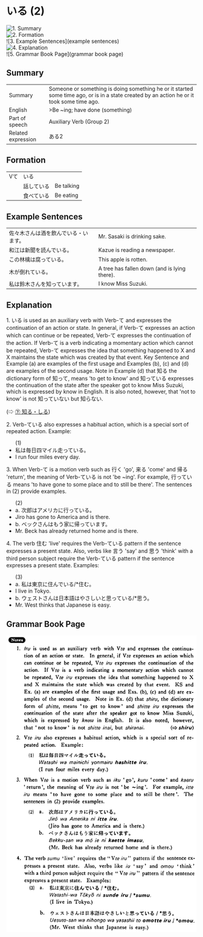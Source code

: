 # いる (2)

![1. Summary](summary)<br>
![2. Formation](formation)<br>
![3. Example Sentences](example sentences)<br>
![4. Explanation](explanation)<br>
![5. Grammar Book Page](grammar book page)<br>


## Summary

<table><tr>   <td>Summary</td>   <td>Someone or something is doing something he or it started some time ago, or is in a state created by an action he or it took some time ago.</td></tr><tr>   <td>English</td>   <td>>Be ~ing; have done (something)</td></tr><tr>   <td>Part of speech</td>   <td>Auxiliary Verb (Group 2)</td></tr><tr>   <td>Related expression</td>   <td>ある2</td></tr></table>

## Formation

<table class="table"><tbody><tr class="tr head"><td class="td"><span class="bold"><span>Vて</span></span></td><td class="td"><span class="concept">いる</span> </td><td class="td"><span>&nbsp;</span></td></tr><tr class="tr"><td class="td"><span>&nbsp;</span></td><td class="td"><span>話して<span class="concept">いる</span></span> </td><td class="td"><span>Be    talking</span></td></tr><tr class="tr"><td class="td"><span>&nbsp;</span></td><td class="td"><span>食べて<span class="concept">いる</span></span> </td><td class="td"><span>Be    eating</span></td></tr></tbody></table>

## Example Sentences

<table><tr>   <td>佐々木さんは酒を飲んでいる・います。</td>   <td>Mr. Sasaki is drinking sake.</td></tr><tr>   <td>和江は新聞を読んでいる。</td>   <td>Kazue is reading a newspaper.</td></tr><tr>   <td>この林檎は腐っている。</td>   <td>This apple is rotten.</td></tr><tr>   <td>木が倒れている。</td>   <td>A tree has fallen down (and is lying there).</td></tr><tr>   <td>私は鈴木さんを知っています。</td>   <td>I know Miss Suzuki.</td></tr></table>

## Explanation

<p>1. <span class="cloze">いる</span> is used as an auxiliary verb with Verb-て and expresses the continuation of an action or state. In general, if Verb-て expresses an action which can continue or be repeated, Verb-て expresses the continuation of the action. If Verb-て is a verb indicating a momentary action which cannot be repeated, Verb-て expresses the idea that something happened to X and X maintains the state which was created by that event. Key Sentence and Example (a) are examples of the first usage and Examples (b), (c) and (d) are examples of the second usage. Note in Example (d) that 知る the dictionary form of 知って, means 'to get to know' and 知って<span class="cloze">いる</span> expresses the continuation of the state after the speaker got to know Miss Suzuki, which is expressed by know in English. It is also noted, however, that 'not to know' is not 知って<span class="cloze">いない</span> but 知らない.</p> <p>(⇨ <a href="#㊦ 知る・しる">㊦ 知る・しる</a>)</p>  <p>2. Verb-て<span class="cloze">いる</span> also expresses a habitual action, which is a special sort of repeated action. Example:</p>  <ul>(1)  <li>私は毎日四マイル走って<span class="cloze">いる</span>。</li> <li>I run four miles every day.</li> </ul> <p>3. When Verb-て is a motion verb such as 行く 'go', 来る 'come' and 帰る 'return', the meaning of Verb-て<span class="cloze">いる</span> is not 'be ~ing'. For example, 行って<span class="cloze">いる</span> means 'to have gone to some place and to still be there'. The sentences in (2) provide examples.</p>  <ul>(2)  <li>a. 次郎はアメリカに行って<span class="cloze">いる</span>。</li> <li>Jiro has gone to America and is there.</li> <div class="divide"></div> <li>b. ベックさんはもう家に帰って<span class="cloze">います</span>。</li> <li>Mr. Beck has already returned home and is there.</li> </ul> <p>4. The verb 住む 'live' requires the Verb-て<span class="cloze">いる</span> pattern if the sentence expresses a present state. Also, verbs like 言う 'say' and 思う 'think' with a third person subject require the Verb-て<span class="cloze">いる</span> pattern if the sentence expresses a present state. Examples:</p>  <ul>(3)  <li>a. 私は東京に住んで<span class="cloze">いる</span>/*住む。</li> <li>I live in Tokyo.</li> <div class="divide"></div> <li>b. ウェストさんは日本語はやさしいと思って<span class="cloze">いる</span>/*思う。</li> <li>Mr. West thinks that Japanese is easy.</li> </ul>

## Grammar Book Page

![](../img/Basicいる2.png)

